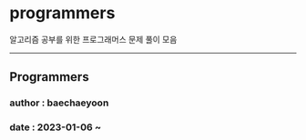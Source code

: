 # programmers
알고리즘 공부를 위한 프로그래머스 문제 풀이 모음

---

## Programmers 
### author : baechaeyoon
### date : 2023-01-06 ~ 
